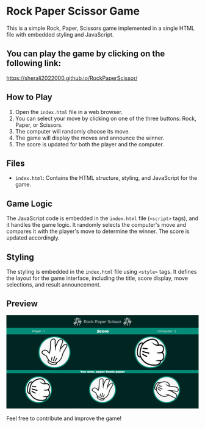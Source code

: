 # Rock Paper Scissor Game

This is a simple Rock, Paper, Scissors game implemented in a single HTML file with embedded styling and JavaScript.


## You can play the game by clicking on the following link:
https://sherali2022000.github.io/RockPaperScissor/

## How to Play

1. Open the `index.html` file in a web browser.
2. You can select your move by clicking on one of the three buttons: Rock, Paper, or Scissors.
3. The computer will randomly choose its move.
4. The game will display the moves and announce the winner.
5. The score is updated for both the player and the computer.

## Files

- `index.html`: Contains the HTML structure, styling, and JavaScript for the game.

## Game Logic

The JavaScript code is embedded in the `index.html` file (`<script>` tags), and it handles the game logic. It randomly selects the computer's move and compares it with the player's move to determine the winner. The score is updated accordingly.

## Styling

The styling is embedded in the `index.html` file using `<style>` tags. It defines the layout for the game interface, including the title, score display, move selections, and result announcement.

## Preview

![Rock Paper Scissor Game](https://github.com/SherAli2022000/RockPaperScissor/blob/main/preview.PNG)

Feel free to contribute and improve the game!

